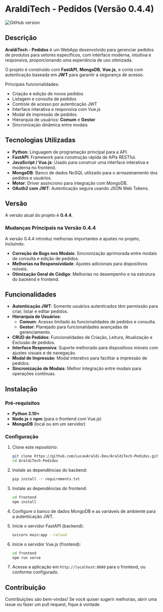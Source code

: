 # AraldiTech - Pedidos (Versão 0.4.4) 
![GitHub version](https://img.shields.io/badge/version-0.4.4-blue)

## Descrição
**AraldiTech - Pedidos** é um WebApp desenvolvido para gerenciar pedidos de produtos para setores específicos, com interface moderna, intuitiva e responsiva, proporcionando uma experiência de uso otimizada.

O projeto é construído com **FastAPI**, **MongoDB**, **Vue.js**, e conta com autenticação baseada em **JWT** para garantir a segurança de acesso.

Principais funcionalidades:
- Criação e edição de novos pedidos
- Listagem e consulta de pedidos
- Controle de acesso por autenticação JWT
- Interface interativa e responsiva com Vue.js
- Modal de impressão de pedidos
- Hierarquia de usuários: **Comum** e **Gestor**
- Sincronização dinâmica entre modais

## Tecnologias Utilizadas
- **Python**: Linguagem de programação principal para a API.
- **FastAPI**: Framework para construção rápida de APIs RESTful.
- **JavaScript / Vue.js**: Usado para construir uma interface interativa e moderna no frontend.
- **MongoDB**: Banco de dados NoSQL utilizado para o armazenamento dos pedidos e usuários.
- **Motor**: Driver assíncrono para integração com MongoDB.
- **OAuth2 com JWT**: Autenticação segura usando JSON Web Tokens.

## Versão
A versão atual do projeto é **0.4.4**. 

### Mudanças Principais na Versão 0.4.4 
A versão 0.4.4 introduz melhorias importantes e ajustes no projeto, incluindo:
- **Correção de Bugs nos Modais**: Sincronização aprimorada entre modais de consulta e edição de pedidos.
- **Melhorias na Responsividade**: Ajustes adicionais para dispositivos móveis.
- **Otimização Geral de Código**: Melhorias no desempenho e na estrutura do backend e frontend.

## Funcionalidades
- **Autenticação JWT**: Somente usuários autenticados têm permissão para criar, listar e editar pedidos.
- **Hierarquia de Usuários**:
  - **Comum**: Acesso limitado às funcionalidades de pedidos e consulta.
  - **Gestor**: Planejado para funcionalidades avançadas de gerenciamento.
- **CRUD de Pedidos**: Funcionalidades de Criação, Leitura, Atualização e Exclusão de pedidos.
- **Interface Responsiva**: Suporte melhorado para dispositivos móveis com ajustes visuais e de navegação.
- **Modal de Impressão**: Modal interativo para facilitar a impressão de pedidos.
- **Sincronização de Modais**: Melhor integração entre modais para operações contínuas.

## Instalação

### Pré-requisitos
- **Python 3.10+**
- **Node.js** e **npm** (para o frontend com Vue.js)
- **MongoDB** (local ou em um servidor)

### Configuração
1. Clone este repositório:
    ```bash
    git clone https://github.com/LucasAraldi-Dev/AraldiTech-Pedidos.git
    cd AraldiTech-Pedidos
    ```

2. Instale as dependências do backend:
    ```bash
    pip install -r requirements.txt
    ```

3. Instale as dependências do frontend:
    ```bash
    cd frontend
    npm install
    ```

4. Configure o banco de dados MongoDB e as variáveis de ambiente para a autenticação JWT.

5. Inicie o servidor FastAPI (backend):
    ```bash
    uvicorn main:app --reload
    ```

6. Inicie o servidor Vue.js (frontend):
    ```bash
    cd frontend
    npm run serve
    ```

7. Acesse a aplicação em `http://localhost:8080` para o frontend, ou conforme configurado.

## Contribuição
Contribuições são bem-vindas! Se você quiser sugerir melhorias, abrir uma issue ou fazer um pull request, fique à vontade.
